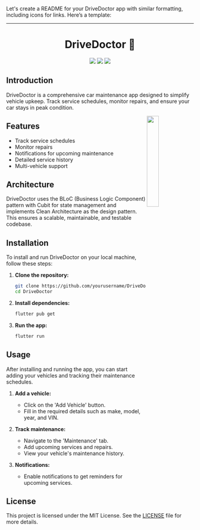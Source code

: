 Let's create a README for your DriveDoctor app with similar formatting, including icons for links. Here’s a template:

---

<h1 align="center">DriveDoctor 🚗</h1>
<p align="center">
    <a href="https://www.linkedin.com/in/your_linkedin_profile"><img src="https://img.shields.io/badge/linkedin-%230177B5?style=flat&logo=linkedin&logoColor=white"/></a>
    <a href="tel:+201151816423"><img src="https://img.shields.io/badge/mobile-%23000000?style=flat&logo=phone&logoColor=white"/></a>
    <a href="https://wa.me/+201151816423"><img src="https://img.shields.io/badge/whatsapp-%2325D366?style=flat&logo=whatsapp&logoColor=white"/></a>
</p>

## Introduction

DriveDoctor is a comprehensive car maintenance app designed to simplify vehicle upkeep. Track service schedules, monitor repairs, and ensure your car stays in peak condition.

<img src="your-image.png" align="right" width="25%"/>

## Features

- Track service schedules
- Monitor repairs
- Notifications for upcoming maintenance
- Detailed service history
- Multi-vehicle support

## Architecture

DriveDoctor uses the BLoC (Business Logic Component) pattern with Cubit for state management and implements Clean Architecture as the design pattern. This ensures a scalable, maintainable, and testable codebase.

## Installation

To install and run DriveDoctor on your local machine, follow these steps:

1. **Clone the repository:**
   ```sh
   git clone https://github.com/yourusername/DriveDoctor.git
   cd DriveDoctor
   ```

2. **Install dependencies:**
   ```sh
   flutter pub get
   ```

3. **Run the app:**
   ```sh
   flutter run
   ```

## Usage

After installing and running the app, you can start adding your vehicles and tracking their maintenance schedules.

1. **Add a vehicle:**
   - Click on the 'Add Vehicle' button.
   - Fill in the required details such as make, model, year, and VIN.
   
2. **Track maintenance:**
   - Navigate to the 'Maintenance' tab.
   - Add upcoming services and repairs.
   - View your vehicle's maintenance history.

3. **Notifications:**
   - Enable notifications to get reminders for upcoming services.
 

## License

This project is licensed under the MIT License. See the [LICENSE](LICENSE) file for more details.
 
